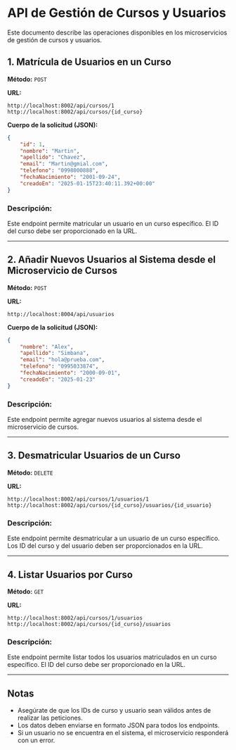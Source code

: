 
# API de Gestión de Cursos y Usuarios

Este documento describe las operaciones disponibles en los microservicios de gestión de cursos y usuarios.

## 1. Matrícula de Usuarios en un Curso

**Método:** `POST`

**URL:**
```
http://localhost:8002/api/cursos/1
http://localhost:8002/api/cursos/{id_curso}
```

**Cuerpo de la solicitud (JSON):**
```json
{
    "id": 1,
    "nombre": "Martin",
    "apellido": "Chavez",
    "email": "Martin@gmial.com",
    "telefono": "0998000888",
    "fechaNacimiento": "2001-09-24",
    "creadoEn": "2025-01-15T23:40:11.392+00:00"
}
```

### Descripción:
Este endpoint permite matricular un usuario en un curso específico. El ID del curso debe ser proporcionado en la URL.

---

## 2. Añadir Nuevos Usuarios al Sistema desde el Microservicio de Cursos

**Método:** `POST`

**URL:**
```
http://localhost:8004/api/usuarios
```

**Cuerpo de la solicitud (JSON):**
```json
{
    "nombre": "Alex",
    "apellido": "Simbana",
    "email": "hola@prueba.com",
    "telefono": "0995033874",
    "fechaNacimiento": "2000-09-01",
    "creadoEn": "2025-01-23"
}
```

### Descripción:
Este endpoint permite agregar nuevos usuarios al sistema desde el microservicio de cursos.

---

## 3. Desmatricular Usuarios de un Curso

**Método:** `DELETE`

**URL:**
```
http://localhost:8002/api/cursos/1/usuarios/1
http://localhost:8002/api/cursos/{id_curso}/usuarios/{id_usuario}
```

### Descripción:
Este endpoint permite desmatricular a un usuario de un curso específico. Los ID del curso y del usuario deben ser proporcionados en la URL.

---

## 4. Listar Usuarios por Curso

**Método:** `GET`

**URL:**
```
http://localhost:8002/api/cursos/1/usuarios
http://localhost:8002/api/cursos/{id_curso}/usuarios
```

### Descripción:
Este endpoint permite listar todos los usuarios matriculados en un curso específico. El ID del curso debe ser proporcionado en la URL.

---

## Notas

- Asegúrate de que los IDs de curso y usuario sean válidos antes de realizar las peticiones.
- Los datos deben enviarse en formato JSON para todos los endpoints.
- Si un usuario no se encuentra en el sistema, el microservicio responderá con un error.
